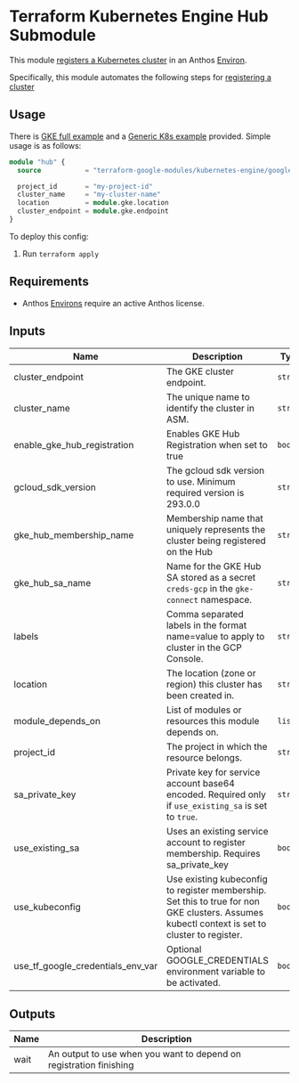 # Terraform Kubernetes Engine Hub Submodule

This module [registers a Kubernetes cluster](https://cloud.google.com/anthos/multicluster-management/connect/registering-a-cluster) in an Anthos [Environ](https://cloud.google.com/anthos/multicluster-management/environs).

Specifically, this module automates the following steps for [registering a cluster](https://cloud.google.com/anthos/multicluster-management/connect/registering-a-cluster#register_cluster)

## Usage

There is [GKE full example](../../examples/simple_zonal_with_asm) and a [Generic K8s example](../../examples/simple_zonal_with_hub_kubeconfig) provided. Simple usage is as follows:

```tf
module "hub" {
  source           = "terraform-google-modules/kubernetes-engine/google//modules/hub"

  project_id       = "my-project-id"
  cluster_name     = "my-cluster-name"
  location         = module.gke.location
  cluster_endpoint = module.gke.endpoint
}
```

To deploy this config:
1. Run `terraform apply`

## Requirements

- Anthos [Environs](https://cloud.google.com/anthos/multicluster-management/environs) require an active Anthos license.



 <!-- BEGINNING OF PRE-COMMIT-TERRAFORM DOCS HOOK -->
## Inputs

| Name | Description | Type | Default | Required |
|------|-------------|------|---------|:--------:|
| cluster\_endpoint | The GKE cluster endpoint. | `string` | n/a | yes |
| cluster\_name | The unique name to identify the cluster in ASM. | `string` | n/a | yes |
| enable\_gke\_hub\_registration | Enables GKE Hub Registration when set to true | `bool` | `true` | no |
| gcloud\_sdk\_version | The gcloud sdk version to use. Minimum required version is 293.0.0 | `string` | `"296.0.1"` | no |
| gke\_hub\_membership\_name | Membership name that uniquely represents the cluster being registered on the Hub | `string` | `"gke-hub-membership"` | no |
| gke\_hub\_sa\_name | Name for the GKE Hub SA stored as a secret `creds-gcp` in the `gke-connect` namespace. | `string` | `"gke-hub-sa"` | no |
| labels | Comma separated labels in the format name=value to apply to cluster in the GCP Console. | `string` | `""` | no |
| location | The location (zone or region) this cluster has been created in. | `string` | n/a | yes |
| module\_depends\_on | List of modules or resources this module depends on. | `list` | `[]` | no |
| project\_id | The project in which the resource belongs. | `string` | n/a | yes |
| sa\_private\_key | Private key for service account base64 encoded. Required only if `use_existing_sa` is set to `true`. | `string` | `null` | no |
| use\_existing\_sa | Uses an existing service account to register membership. Requires sa\_private\_key | `bool` | `false` | no |
| use\_kubeconfig | Use existing kubeconfig to register membership. Set this to true for non GKE clusters. Assumes kubectl context is set to cluster to register. | `bool` | `false` | no |
| use\_tf\_google\_credentials\_env\_var | Optional GOOGLE\_CREDENTIALS environment variable to be activated. | `bool` | `false` | no |

## Outputs

| Name | Description |
|------|-------------|
| wait | An output to use when you want to depend on registration finishing |

 <!-- END OF PRE-COMMIT-TERRAFORM DOCS HOOK -->
